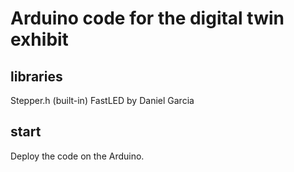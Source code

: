# Arduino code for the digital twin exhibit

## libraries
Stepper.h (built-in)
FastLED by Daniel Garcia

## start
Deploy the code on the Arduino.